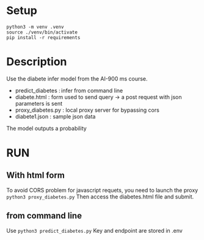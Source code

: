 # Setup
```
python3 -m venv .venv
source ./venv/bin/activate
pip install -r requirements
```

# Description
Use the diabete infer model from the AI-900 ms course.
- predict_diabetes : infer from command line
- diabete.html : form used to send query -> a post request with json parameters is sent
- proxy_diabetes.py : local proxy server for bypassing cors
- diabete1.json : sample json data

The model outputs a probability

# RUN
## With html form
To avoid CORS problem for javascript requets, you need to launch the proxy
```python3 proxy_diabetes.py```
Then access the diabetes.html file and submit.

## from command line
Use ```python3 predict_diabetes.py```
Key and endpoint are stored in .env



